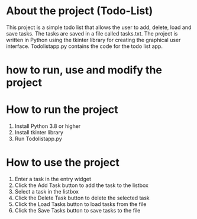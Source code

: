 # About the project (Todo-List)

 This project is a simple todo list that allows the user to add, delete, load and save tasks.
 The tasks are saved in a file called tasks.txt.
 The project is written in Python using the tkinter library for creating the graphical user interface.
 Todolistapp.py contains the code for the todo list app.

# how to run, use and modify the project

 # How to run the project
 1. Install Python 3.8 or higher
 2. Install tkinter library
 3. Run Todolistapp.py

 # How to use the project
 1. Enter a task in the entry widget
 2. Click the Add Task button to add the task to the listbox
 3. Select a task in the listbox
 4. Click the Delete Task button to delete the selected task
 5. Click the Load Tasks button to load tasks from the file
 6. Click the Save Tasks button to save tasks to the file
